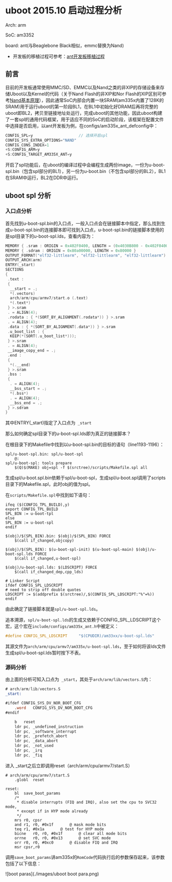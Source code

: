 # uboot 2015.10 启动过程分析

Arch: arm

SoC: am3352

board: ant(与Beaglebone Black相似，emmc替换为Nand)



* 开发板的移植过程可参考：[ant开发板移植过程](uboot2015.10_移植过程.md)



## 前言

目前的开发板通常使用MMC/SD、EMMC以及Nand之类的非XIP的存储设备来存储Uboot以及Kernel的代码（关于Nand Flash的非XIP和Nor Flash的XIP区别可参考[Nand基本原理](https://zhuanlan.zhihu.com/p/77492720)），因此通常SoC内部会内置一块SRAM(am335x内置了128K的SRAM)用于运行uboot的第一阶段BL1，在BL1中初始化好DRAM后再将完整的uboot即BL2，拷贝至链接地址处运行，完成uboot的其他功能，因此uboot构建了一套spl的通用代码框架，用于适应不同的SoC的启动阶段，该框架在配置文件中选择是否启用，以ant开发板为例，在configs/am335x_ant_defconfig中：

```C
CONFIG_SPL=y					// 选择开启spl
CONFIG_SYS_EXTRA_OPTIONS="NAND"
CONFIG_CONS_INDEX=1
+S:CONFIG_ARM=y
+S:CONFIG_TARGET_AM335X_ANT=y
```

开启了spl功能后，在uboot的编译过程中会编程生成两份image，一份为u-boot-spl.bin（包含spl部分的BL1），另一份为u-boot.bin（不包含spl部分的BL2），BL1在SRAM中运行，BL2在DDR中运行。



## uboot spl 分析

### 入口点分析

首先找到u-boot-spl.bin的入口点，一般入口点会在链接脚本中指定，那么找到生成u-boot-spl.bin的连接脚本即可找到入口点，u-boot-spl.bin的链接脚本使用的是spl目录下的u-boot-spl.lds，查看内容为：

```c
MEMORY { .sram : ORIGIN = 0x402F0400, LENGTH = (0x4030B800 - 0x402F0400) }
MEMORY { .sdram : ORIGIN = 0x80a00000, LENGTH = 0x80000 }
OUTPUT_FORMAT("elf32-littlearm", "elf32-littlearm", "elf32-littlearm")
OUTPUT_ARCH(arm)
ENTRY(_start)
SECTIONS
{
 .text :
 {
  __start = .;
  *(.vectors)
  arch/arm/cpu/armv7/start.o (.text)
  *(.text*)
 } >.sram
 . = ALIGN(4);
 .rodata : { *(SORT_BY_ALIGNMENT(.rodata*)) } >.sram
 . = ALIGN(4);
 .data : { *(SORT_BY_ALIGNMENT(.data*)) } >.sram
 .u_boot_list : {
  KEEP(*(SORT(.u_boot_list*)));
 } >.sram
 . = ALIGN(4);
 __image_copy_end = .;
 .end :
 {
  *(.__end)
 } >.sram
 .bss :
 {
  . = ALIGN(4);
  __bss_start = .;
  *(.bss*)
  . = ALIGN(4);
  __bss_end = .;
 } >.sdram
}
```

其中ENTRY(_start)指定了入口点为` _start`

那么如何确定spl目录下的u-boot-spl.lds即为真正的链接脚本？

在根目录下的Makefile中找到以u-boot-spl.bin的目标的语句（line1193-1196）：

```
spl/u-boot-spl.bin: spl/u-boot-spl
	@:
spl/u-boot-spl: tools prepare
	$(Q)$(MAKE) obj=spl -f $(srctree)/scripts/Makefile.spl all
```

生成spl/u-boot.spl.bin依赖于spl/u-boot-spl，生成spl/u-boot.spl调用了scripts目录下的Makefile.spl，此时obj的值为spl。

在`scripts/Makefile.spl`中找到如下语句：

```
ifeq ($(CONFIG_TPL_BUILD),y)
export CONFIG_TPL_BUILD
SPL_BIN := u-boot-tpl
else
SPL_BIN := u-boot-spl
endif

$(obj)/$(SPL_BIN).bin: $(obj)/$(SPL_BIN) FORCE
	$(call if_changed,objcopy)

$(obj)/$(SPL_BIN): $(u-boot-spl-init) $(u-boot-spl-main) $(obj)/u-boot-spl.lds FORCE
	$(call if_changed,u-boot-spl)

$(obj)/u-boot-spl.lds: $(LDSCRIPT) FORCE
	$(call if_changed_dep,cpp_lds)
	
# Linker Script
ifdef CONFIG_SPL_LDSCRIPT
# need to strip off double quotes
LDSCRIPT := $(addprefix $(srctree)/,$(CONFIG_SPL_LDSCRIPT:"%"=%))
endif
```

由此确定了链接脚本就是`spl/u-boot-spl.lds`。

追本溯源，`spl/u-boot-spl.lds`的生成又依赖于CONFIG_SPL_LDSCRIPT这个宏，这个宏在`include/configs/am335x_ant.h`中被定义：

```c
#define CONFIG_SPL_LDSCRIPT		"$(CPUDIR)/am33xx/u-boot-spl.lds"
```

其源文件为`arch/arm/cpu/armv7/am335x/u-boot-spl.lds`，至于如何将该lds文件生成spl/u-boot-spl.lds暂时按下不表。



### 源码分析

由上面的分析可知入口点为` _start`，其处于`arch/arm/lib/vectors.S`内：

```asm
# arch/arm/lib/vectors.S
_start:

#ifdef CONFIG_SYS_DV_NOR_BOOT_CFG
	.word	CONFIG_SYS_DV_NOR_BOOT_CFG
#endif

	b	reset
	ldr	pc, _undefined_instruction
	ldr	pc, _software_interrupt
	ldr	pc, _prefetch_abort
	ldr	pc, _data_abort
	ldr	pc, _not_used
	ldr	pc, _irq
	ldr	pc, _fiq
```

进入 _start之后立即调用reset（arch/arm/cpu/armv7/start.S）

```assembly
# arch/arm/cpu/armv7/start.S
	.globl	reset

reset:
	bl	save_boot_params
	/*
	 * disable interrupts (FIQ and IRQ), also set the cpu to SVC32 mode,
	 * except if in HYP mode already
	 */
	mrs	r0, cpsr
	and	r1, r0, #0x1f		@ mask mode bits
	teq	r1, #0x1a		@ test for HYP mode
	bicne	r0, r0, #0x1f		@ clear all mode bits
	orrne	r0, r0, #0x13		@ set SVC mode
	orr	r0, r0, #0xc0		@ disable FIQ and IRQ
	msr	cpsr,r0
```

调用`save_boot_params`讲am335x的`RomCode`代码执行后的参数保存起来，该参数包括了以下信息：

![boot paras](./images/uboot boot para.png)

